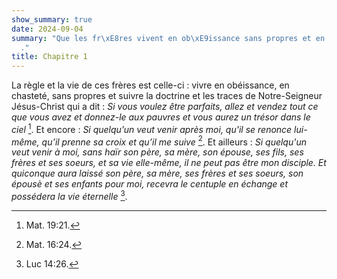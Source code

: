 ```yaml
---
show_summary: true
date: 2024-09-04
summary: "Que les fr\xE8res vivent en ob\xE9issance sans propres et en chastet\xE9\
  ."
title: Chapitre 1
---
```




La règle et la vie de ces frères est celle-ci : vivre en obéissance, en chasteté, sans propres et suivre la doctrine et les traces de Notre-Seigneur Jésus-Christ qui a dit : *Si vous voulez être parfaits, allez et vendez tout ce que vous avez et donnez-le aux pauvres et vous aurez un trésor dans le ciel* [^1]. Et encore : *Si quelqu’un veut venir après moi, qu'il se renonce lui-même, qu’il prenne sa croix et qu’il me suive* [^2]. Et ailleurs : *Si quelqu'un veut venir à moi, sans haïr son père, sa mère, son épouse, ses fils, ses frères et ses soeurs, et sa vie elle-même, il ne peut pas être mon disciple. Et quiconque aura laissé son père, sa mère, ses frères et ses soeurs, son épousè et ses enfants pour moi, recevra le centuple en échange et possédera la vie éternelle* [^3].

[^1]: Mat. 19:21.
[^2]: Mat. 16:24.
[^3]: Luc 14:26.
